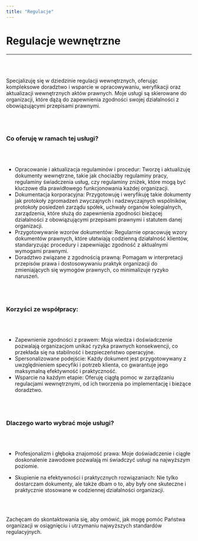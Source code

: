 ```yaml
---
title: "Regulacje"
---
```

# Regulacje wewnętrzne

***
<br/><br/>

Specjalizuję się w dziedzinie regulacji wewnętrznych, oferując kompleksowe doradztwo i wsparcie w opracowywaniu, weryfikacji oraz aktualizacji wewnętrznych aktów prawnych. Moje usługi są skierowane do organizacji, które dążą do zapewnienia zgodności swojej działalności z obowiązującymi przepisami prawnymi.

<br/><br/>

### Co oferuję w ramach tej usługi?

<br/><br/>

*	Opracowanie i aktualizacja regulaminów i procedur: Tworzę i aktualizuję dokumenty wewnętrzne, takie jak chociażby regulaminy pracy, regulaminy świadczenia usług, czy regulaminy zniżek, które mogą być kluczowe dla prawidłowego funkcjonowania każdej organizacji.
*	Dokumentacja korporacyjna: Przygotowuję i weryfikuję takie dokumenty jak protokoły zgromadzeń zwyczajnych i nadzwyczajnych wspólników, protokoły posiedzeń zarządu spółek, uchwały organów kolegialnych, zarządzenia, które służą do zapewnienia zgodności bieżącej działalności z obowiązującymi przepisami prawnymi i statutem danej organizacji.
*	Przygotowywanie wzorów dokumentów: Regularnie opracowuję wzory dokumentów prawnych, które ułatwiają codzienną działalność klientów, standaryzując procedury i zapewniając zgodność z aktualnymi wymogami prawnymi.
*	Doradztwo związane z zgodnością prawną: Pomagam w interpretacji przepisów prawa i dostosowywaniu praktyk organizacji do zmieniających się wymogów prawnych, co minimalizuje ryzyko naruszeń.

<br/><br/>

### Korzyści ze współpracy:

<br/><br/>

*	Zapewnienie zgodności z prawem: Moja wiedza i doświadczenie pozwalają organizacjom unikać ryzyka prawnych konsekwencji, co przekłada się na stabilność i bezpieczeństwo operacyjne.
*	Spersonalizowane podejście: Każdy dokument jest przygotowywany z uwzględnieniem specyfiki i potrzeb klienta, co gwarantuje jego maksymalną efektywność i praktyczność.
*	Wsparcie na każdym etapie: Oferuję ciągłą pomoc w zarządzaniu regulacjami wewnętrznymi, od ich tworzenia po implementację i bieżące doradztwo.

<br/><br/>

### Dlaczego warto wybrać moje usługi?

<br/><br/>

*	Profesjonalizm i głęboka znajomość prawa: Moje doświadczenie i ciągłe doskonalenie zawodowe pozwalają mi świadczyć usługi na najwyższym poziomie.

*	Skupienie na efektywności i praktycznych rozwiązaniach: Nie tylko dostarczam dokumenty, ale także dbam o to, aby były one skuteczne i praktycznie stosowane w codziennej działalności organizacji.

<br/><br/>

Zachęcam do skontaktowania się, aby omówić, jak mogę pomóc Państwa organizacji w osiągnięciu i utrzymaniu najwyższych standardów regulacyjnych.
